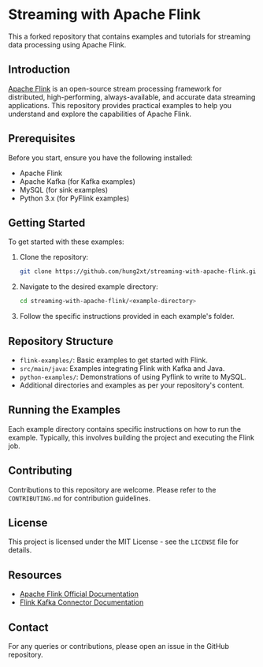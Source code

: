 # Streaming with Apache Flink

This a forked repository that contains examples and tutorials for streaming data processing using Apache Flink.

## Introduction

[Apache Flink](https://flink.apache.org/) is an open-source stream processing framework for distributed, high-performing, always-available, and accurate data streaming applications. This repository provides practical examples to help you understand and explore the capabilities of Apache Flink.

## Prerequisites

Before you start, ensure you have the following installed:
- Apache Flink
- Apache Kafka (for Kafka examples)
- MySQL (for sink examples)
- Python 3.x (for PyFlink examples)

## Getting Started

To get started with these examples:

1. Clone the repository:
   ```bash
   git clone https://github.com/hung2xt/streaming-with-apache-flink.git
   ```
2. Navigate to the desired example directory:
   ```bash
   cd streaming-with-apache-flink/<example-directory>
   ```
3. Follow the specific instructions provided in each example's folder.

## Repository Structure

- `flink-examples/`: Basic examples to get started with Flink.
- `src/main/java`: Examples integrating Flink with Kafka and Java.
- `python-examples/`: Demonstrations of using Pyflink to write to MySQL.
- Additional directories and examples as per your repository's content.

## Running the Examples

Each example directory contains specific instructions on how to run the example. Typically, this involves building the project and executing the Flink job.

## Contributing

Contributions to this repository are welcome. Please refer to the `CONTRIBUTING.md` for contribution guidelines.

## License

This project is licensed under the MIT License - see the `LICENSE` file for details.

## Resources

- [Apache Flink Official Documentation](https://flink.apache.org/docs/)
- [Flink Kafka Connector Documentation](https://ci.apache.org/projects/flink/flink-docs-release-1.12/dev/connectors/kafka.html)

## Contact

For any queries or contributions, please open an issue in the GitHub repository.

